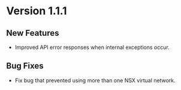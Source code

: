# Version 1.1.1

## New Features

* Improved API error responses when internal exceptions occur.

## Bug Fixes

* Fix bug that prevented using more than one NSX virtual network.
